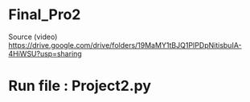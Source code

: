 # Final_Pro2
Source (video)
https://drive.google.com/drive/folders/19MaMY1tBJQ1PIPDpNitisbuIA-4HiWSU?usp=sharing

# Run file : Project2.py
